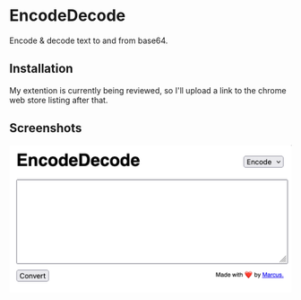 # EncodeDecode
Encode & decode text to and from base64.

## Installation
My extention is currently being reviewed, so I'll upload a link to the chrome web store listing after that.

## Screenshots
![](https://github.com/flvffywvffy/encode-decode/blob/main/screenshots/01.png)
